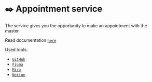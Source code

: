# **✒️ Appointment service**

The service gives you the opportunity to make an appointment with the master.

Read documentation [`here`](./documentation/README.md "Documentation")

Used tools:

- [`GitHub`](https://github.com/ "GitHub")
- [`Figma`](https://www.figma.com/ "Figma")
- [`Miro`](https://miro.com/ "Miro")
- [`Notion`](https://www.notion.so/ "Notion")
